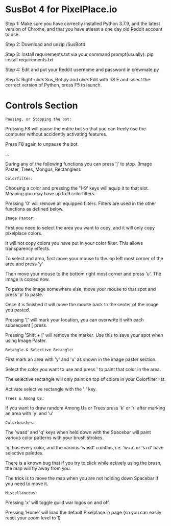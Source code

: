 # SusBot 4 for PixelPlace.io

Step 1: Make sure you have correctly installed Python 3.7.9, and the latest version of Chrome, and that you have atleast a one day old Reddit account to use.

Step 2: Download and unzip /SusBot4

Step 3: Install requirements.txt via your command prompt(usually): pip install requirements.txt

Step 4: Edit and put your Reddit username and password in crewmate.py

Step 5: Right-click Sus_Bot.py and click Edit with IDLE and select the correct version of Python, press F5 to launch.

# Controls Section

    Pausing, or Stopping the bot:
    
  Pressing F8 will pause the entire bot so that you can freely use the computer without accidently activating features.
  
  Press F8 again to unpause the bot.
  
  ...

  During any of the following functions you can press 'j' to stop.  (Image Paster, Trees, Mongus, Rectangles):

    Colorfilter:

  Choosing a color and pressing the '1-9' keys will equip it to that slot. Meaning you may have up to 9 colorfilters.
  
  Pressing '0' will remove all equipped filters. Filters are used in the other functions as defined below.

    Image Paster:

  First you need to select the area you want to copy, and it will only copy pixelplace colors.
  
  It will not copy colors you have put in your color filter. This allows transparency effects.
  
  To select and area, first move your mouse to the lop left most corner of the area and press 'y'
  
  Then move your mouse to the bottom right most corner and press 'u'. The image is copied now.
  
  To paste the image somewhere else, move your mouse to that spot and press 'p' to paste.
  
  Once it is finished it will move the mouse back to the center of the image you pasted.
  
  Pressing '[' will mark your location, you can overwrite it with each subsequent [ press.
  
  Pressing 'Shift + [' will remove the marker. Use this to save your spot when using Image Paster.
  
    Retangle & Selective Retangle:

  First mark an area with 'y' and 'u' as shown in the image paster section. 
  
  Select the color you want to use and press ' to paint that color in the area.
  
  The selective rectangle will only paint on top of colors in your Colorfilter list.
  
  Activate selective rectangle with the ';' key.
  
    Trees & Among Us:
  
  If you want to draw random Among Us or Trees press 'k' or 'r' after marking an area with 'y' and 'u'
  
    Colorbrushes:
  
  The 'wasd' and 'q' keys when held down with the Spacebar will paint various color patterns with your brush strokes.
  
  'q' has every color, and the various 'wasd' combos, i.e. 'w+a' or 's+d' have selective palettes.
  
  There is a known bug that if you try to click while actively using the brush, the map will fly away from you.
  
  The trick is to move the map when you are not holding down Spacebar if you need to move it.
  
    Miscellaneous:
  
  Pressing 'x' will toggle guild war logos on and off.
  
  Pressing 'Home' will load the default Pixelplace.io page (so you can easily reset your zoom level to 1)
 
